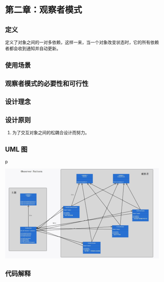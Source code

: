 # 第二章：观察者模式

## 定义

定义了对象之间的一对多依赖，这样一来，当一个对象改变状态时，它的所有依赖者都会收到通知并自动更新。

## 使用场景

## 观察者模式的必要性和可行性

## 设计理念

## 设计原则

1. 为了交互对象之间的松耦合设计而努力。

## UML 图

p

![类图](UML.jpg)

## 代码解释


